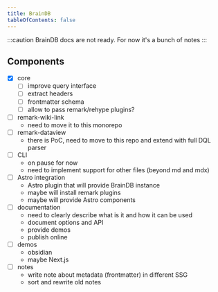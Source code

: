 ```yaml
---
title: BrainDB
tableOfContents: false
---
```


:::caution
BrainDB docs are not ready. For now it's a bunch of notes
:::

## Components

- [x] core
  - [ ] improve query interface
  - [ ] extract headers
  - [ ] frontmatter schema
  - [ ] allow to pass remark/rehype plugins?
- [ ] remark-wiki-link
  - need to move it to this monorepo
- [ ] remark-dataview
  - there is PoC, need to move to this repo and extend with full DQL parser
- [ ] CLI
  - on pause for now
  - need to implement support for other files (beyond md and mdx)
- [ ] Astro integration
  - Astro plugin that will provide BrainDB instance
  - maybe will install remark plugins
  - maybe will provide Astro components
- [ ] documentation
  - need to clearly describe what is it and how it can be used
  - document options and API
  - provide demos
  - publish online
- [ ] demos
  - obsidian
  - maybe Next.js
- [ ] notes
  - write note about metadata (frontmatter) in different SSG
  - sort and rewrite old notes
